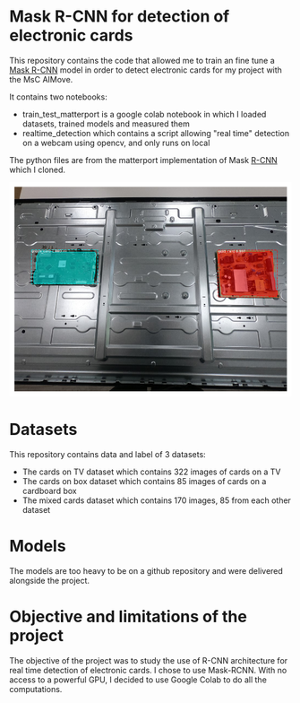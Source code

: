 # Mask R-CNN for detection of electronic cards

This repository contains the code that allowed me to train an fine tune a [Mask R-CNN](https://arxiv.org/abs/1703.06870) model in order to detect electronic cards for my project with the MsC AIMove.

It contains two notebooks: 
* train_test_matterport is a google colab notebook in which I loaded datasets, trained models and measured them
* realtime_detection which contains a script allowing "real time" detection on a webcam using opencv, and only runs on local

The python files are from the matterport implementation of Mask [R-CNN](https://github.com/matterport/Mask_RCNN) which I cloned. 

![exemple of instance segmentation](assets/img_cover.png)

# Datasets

This repository contains data and label of 3 datasets:
* The cards on TV dataset which contains 322 images of cards on a TV
* The cards on box dataset which contains 85 images of cards on a cardboard box
* The mixed cards dataset which contains 170 images, 85 from each other dataset

# Models

The models are too heavy to be on a github repository and were delivered alongside the project.

# Objective and limitations of the project

The objective of the project was to study the use of R-CNN architecture for real time detection of electronic cards.
I chose to use Mask-RCNN. 
With no access to a powerful GPU, I decided to use Google Colab to do all the computations.
